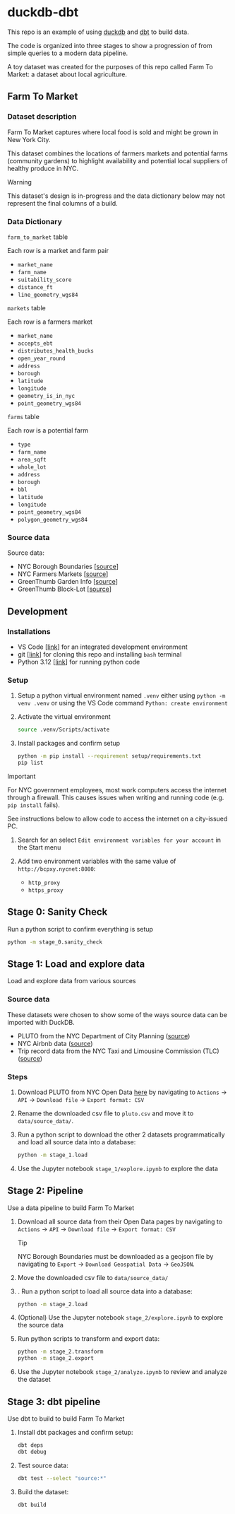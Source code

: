 # duckdb-dbt

This repo is an example of using [duckdb](https://duckdb.org/) and [dbt](https://docs.getdbt.com/) to build data.

The code is organized into three stages to show a progression of from simple queries to a modern data pipeline.

A toy dataset was created for the purposes of this repo called Farm To Market: a dataset about local agriculture.

## Farm To Market

### Dataset description

Farm To Market captures where local food is sold and might be grown in New York City.

This dataset combines the locations of farmers markets and potential farms (community gardens) to highlight availability and potential local suppliers of healthy produce in NYC.

> [!WARNING]
> This dataset's design is in-progress and the data dictionary below may not represent the final columns of a build.

### Data Dictionary

`farm_to_market` table

Each row is a market and farm pair

- `market_name`
- `farm_name`
- `suitability_score`
- `distance_ft`
- `line_geometry_wgs84`

`markets` table

Each row is a farmers market

- `market_name`
- `accepts_ebt`
- `distributes_health_bucks`
- `open_year_round`
- `address`
- `borough`
- `latitude`
- `longitude`
- `geometry_is_in_nyc`
- `point_geometry_wgs84`

`farms` table

Each row is a potential farm

- `type`
- `farm_name`
- `area_sqft`
- `whole_lot`
- `address`
- `borough`
- `bbl`
- `latitude`
- `longitude`
- `point_geometry_wgs84`
- `polygon_geometry_wgs84`

### Source data

Source data:

- NYC Borough Boundaries [[source](https://data.cityofnewyork.us/City-Government/Borough-Boundaries/tqmj-j8zm)]
- NYC Farmers Markets [[source](https://data.cityofnewyork.us/Health/NYC-Farmers-Markets/8vwk-6iz2/about_data)]
- GreenThumb Garden Info [[source](https://data.cityofnewyork.us/dataset/GreenThumb-Garden-Info/p78i-pat6/about_data)]
- GreenThumb Block-Lot [[source](https://data.cityofnewyork.us/dataset/GreenThumb-Block-Lot/fsjc-9fyh/about_data)]
<!-- - https://data.cityofnewyork.us/City-Government/Suitability-of-City-Owned-and-Leased-Property-for-/4e2n-s75z/about_data -->

## Development

### Installations

- VS Code [[link](https://code.visualstudio.com/)] for an integrated development environment
- git [[link](https://git-scm.com/downloads)] for cloning this repo and installing `bash` terminal
- Python 3.12 [[link](https://www.python.org/downloads/release/python-3120/)] for running python code

### Setup

1. Setup a python virtual environment named `.venv` either using `python -m venv .venv` or using the VS Code command `Python: create environment`

2. Activate the virtual environment

   ```bash
   source .venv/Scripts/activate
   ```

3. Install packages and confirm setup

   ```bash
   python -m pip install --requirement setup/requirements.txt
   pip list
   ```

> [!IMPORTANT]
> For NYC government employees, most work computers access the internet through a firewall. This causes issues when writing and running code (e.g. `pip install` fails).
>
> See instructions below to allow code to access the internet on a city-issued PC.
>
> 1. Search for an select `Edit environment variables for your account` in the Start menu
>
> 2. Add two environment variables with the same value of `http://bcpxy.nycnet:8080`:
>    - `http_proxy`
>    - `https_proxy`

## Stage 0: Sanity Check

Run a python script to confirm everything is setup

```bash
python -m stage_0.sanity_check
```

## Stage 1: Load and explore data

Load and explore data from various sources

### Source data

These datasets were chosen to show some of the ways source data can be imported with DuckDB.

- PLUTO from the NYC Department of City Planning ([source](https://data.cityofnewyork.us/d/64uk-42ks/))
- NYC Airbnb data ([source](https://insideairbnb.com/get-the-data/))
- Trip record data from the NYC Taxi and Limousine Commission (TLC) ([source](https://www.nyc.gov/site/tlc/about/tlc-trip-record-data.page))

### Steps

1. Download PLUTO from NYC Open Data [here](https://data.cityofnewyork.us/d/64uk-42ks/) by navigating to `Actions` -> `API` -> `Download file` -> `Export format: CSV`
2. Rename the downloaded csv file to `pluto.csv` and move it to `data/source_data/`.
3. Run a python script to download the other 2 datasets programmatically and load all source data into a database:

   ```bash
   python -m stage_1.load
   ```

4. Use the Jupyter notebook `stage_1/explore.ipynb` to explore the data

## Stage 2: Pipeline

Use a data pipeline to build Farm To Market

1. Download all source data from their Open Data pages by navigating to `Actions` -> `API` -> `Download file` -> `Export format: CSV`

   > [!TIP]
   > NYC Borough Boundaries must be downloaded as a geojson file by navigating to `Export` -> `Download Geospatial Data` -> `GeoJSON`.

2. Move the downloaded csv file to `data/source_data/`
3. . Run a python script to load all source data into a database:

   ```bash
   python -m stage_2.load
   ```

4. (Optional) Use the Jupyter notebook `stage_2/explore.ipynb` to explore the source data
5. Run python scripts to transform and export data:

   ```bash
   python -m stage_2.transform
   python -m stage_2.export
   ```

6. Use the Jupyter notebook `stage_2/analyze.ipynb` to review and analyze the dataset

## Stage 3: dbt pipeline

Use dbt to build to build Farm To Market

1. Install dbt packages and confirm setup:

   ```bash
   dbt deps
   dbt debug
   ```

2. Test source data:

   ```bash
   dbt test --select "source:*"
   ```

3. Build the dataset:

   ```bash
   dbt build
   ```
